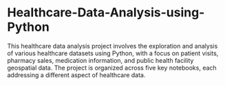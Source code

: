 # Healthcare-Data-Analysis-using-Python
This healthcare data analysis project involves the exploration and analysis of various healthcare datasets using Python, with a focus on patient visits, pharmacy sales, medication information, and public health facility geospatial data. The project is organized across five key notebooks, each addressing a different aspect of healthcare data.
